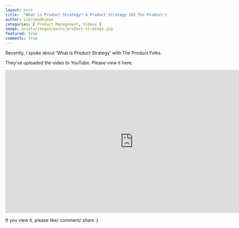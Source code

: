 ```yaml
---
layout: post
title:  "What is Product Strategy? A Product Strategy 101 for Product Managers"
author: vikramadhiman
categories: [ Product Management, Videos ]
image: assets/images/posts/product-strategy.jpg
featured: true
comments: true
---
```


Recently, I spoke about 'What is Product Strategy' with The Product Folks.

They've uploaded the video to YouTube. Please view it here:

<iframe width="800" height="450" src="https://www.youtube.com/embed/86HwWpniRUg" frameborder="0" allow="accelerometer; autoplay; encrypted-media; gyroscope; picture-in-picture" allowfullscreen></iframe>

If you view it, please like/ comment/ share :)